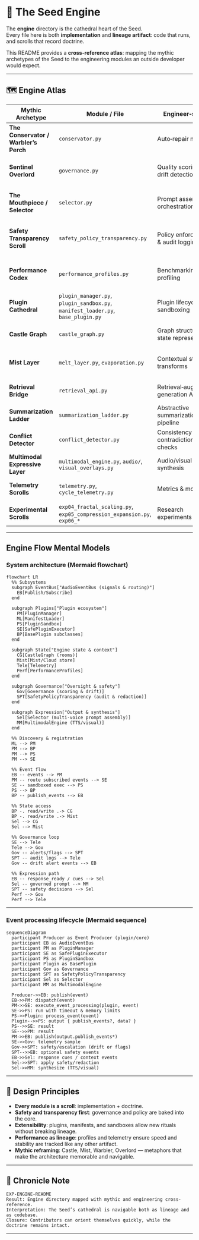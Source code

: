 # 🌱 The Seed Engine

The **engine** directory is the cathedral heart of the Seed.  
Every file here is both **implementation** and **lineage artifact**: code that runs, and scrolls that record doctrine.  

This README provides a **cross‑reference atlas**: mapping the mythic archetypes of the Seed to the engineering modules an outside developer would expect.

---

## 🗺️ Engine Atlas

| **Mythic Archetype**                  | **Module / File**                                                                | **Engineer‑speak**                     | **Summary**                                                                                  |
|---------------------------------------|----------------------------------------------------------------------------------|----------------------------------------|----------------------------------------------------------------------------------------------|
| **The Conservator / Warbler’s Perch** | `conservator.py`                                                                 | Auto‑repair module                     | Monitors modules, triggers repair ops, restores integrity.                                   |
| **Sentinel Overlord**                 | `governance.py`                                                                  | Quality scoring & drift detection      | Scores cycles, detects drift, raises alerts, maintains lineage stability.                    |
| **The Mouthpiece / Selector**         | `selector.py`                                                                    | Prompt assembly & orchestration        | Builds multi‑voice prompts from castle/mist, applies governance, routes to TTS.              |
| **Safety Transparency Scroll**        | `safety_policy_transparency.py`                                                  | Policy enforcement & audit logging     | Logs safety events, applies redaction, escalates violations, generates transparency reports. |
| **Performance Codex**                 | `performance_profiles.py`                                                        | Benchmarking & profiling               | Defines performance profiles, compares models, tracks throughput/latency.                    |
| **Plugin Cathedral**                  | `plugin_manager.py`, `plugin_sandbox.py`, `manifest_loader.py`, `base_plugin.py` | Plugin lifecycle & sandboxing          | Manages plugin discovery, manifests, safe execution, and event routing.                      |
| **Castle Graph**                      | `castle_graph.py`                                                                | Graph structure / state representation | Represents narrative “rooms” and their relationships.                                        |
| **Mist Layer**                        | `melt_layer.py`, `evaporation.py`                                                | Contextual state transforms            | Handles ephemeral context, condensation/evaporation of narrative signals.                    |
| **Retrieval Bridge**                  | `retrieval_api.py`                                                               | Retrieval‑augmented generation API     | Provides semantic + STAT7 retrieval modes for context assembly.                              |
| **Summarization Ladder**              | `summarization_ladder.py`                                                        | Abstractive summarization pipeline     | Generates micro/macro summaries, distills context.                                           |
| **Conflict Detector**                 | `conflict_detector.py`                                                           | Consistency & contradiction checks     | Detects conflicting signals, flags evidence, classifies conflict types.                      |
| **Multimodal Expressive Layer**       | `multimodal_engine.py`, `audio/`, `visual_overlays.py`                           | Audio/visual synthesis                 | Maps affect to soundscapes, generates overlays, integrates TTS.                              |
| **Telemetry Scrolls**                 | `telemetry.py`, `cycle_telemetry.py`                                             | Metrics & monitoring                   | Tracks cycle telemetry, logs performance and lineage events.                                 |
| **Experimental Scrolls**              | `exp04_fractal_scaling.py`, `exp05_compression_expansion.py`, `exp06_*`          | Research experiments                   | Document lineage experiments, chaos tests, and scaling rituals.                              |

---
## Engine Flow Mental Models

### System architecture (Mermaid flowchart)

```chart
flowchart LR
  %% Subsystems
  subgraph EventBus["AudioEventBus (signals & routing)"]
    EB[Publish/Subscribe]
  end

  subgraph Plugins["Plugin ecosystem"]
    PM[PluginManager]
    ML[ManifestLoader]
    PS[PluginSandbox]
    SE[SafePluginExecutor]
    BP[BasePlugin subclasses]
  end

  subgraph State["Engine state & context"]
    CG[CastleGraph (rooms)]
    Mist[Mist/Cloud store]
    Tele[Telemetry]
    Perf[PerformanceProfiles]
  end

  subgraph Governance["Oversight & safety"]
    Gov[Governance (scoring & drift)]
    SPT[SafetyPolicyTransparency (audit & redaction)]
  end

  subgraph Expression["Output & synthesis"]
    Sel[Selector (multi‑voice prompt assembly)]
    MM[MultimodalEngine (TTS/visual)]
  end

  %% Discovery & registration
  ML --> PM
  PM --> BP
  PM --> PS
  PM --> SE

  %% Event flow
  EB -- events --> PM
  PM -- route subscribed events --> SE
  SE -- sandboxed exec --> PS
  PS --> BP
  BP -- publish_events --> EB

  %% State access
  BP -. read/write .-> CG
  BP -. read/write .-> Mist
  Sel --> CG
  Sel --> Mist

  %% Governance loop
  SE --> Tele
  Tele --> Gov
  Gov -- alerts/flags --> SPT
  SPT -- audit logs --> Tele
  Gov -- drift alert events --> EB

  %% Expression path
  EB -- response_ready / cues --> Sel
  Sel -- governed prompt --> MM
  SPT -- safety decisions --> Sel
  Perf --> Gov
  Perf --> Tele
```

---

### Event processing lifecycle (Mermaid sequence)

```chart
sequenceDiagram
  participant Producer as Event Producer (plugin/core)
  participant EB as AudioEventBus
  participant PM as PluginManager
  participant SE as SafePluginExecutor
  participant PS as PluginSandbox
  participant Plugin as BasePlugin
  participant Gov as Governance
  participant SPT as SafetyPolicyTransparency
  participant Sel as Selector
  participant MM as MultimodalEngine

  Producer->>EB: publish(event)
  EB->>PM: dispatch(event)
  PM->>SE: execute_event_processing(plugin, event)
  SE->>PS: run with timeout & memory limits
  PS->>Plugin: process_event(event)
  Plugin-->>PS: output { publish_events?, data? }
  PS-->>SE: result
  SE-->>PM: result
  PM->>EB: publish(output.publish_events*)
  SE->>Gov: telemetry sample
  Gov->>SPT: safety/escalation (drift or flags)
  SPT-->>EB: optional safety events
  EB->>Sel: response cues / context events
  Sel->>SPT: apply safety/redaction
  Sel->>MM: synthesize (TTS/visual)
```

---
## 🔑 Design Principles
- **Every module is a scroll**: implementation + doctrine.  
- **Safety and transparency first**: governance and policy are baked into the core.  
- **Extensibility**: plugins, manifests, and sandboxes allow new rituals without breaking lineage.  
- **Performance as lineage**: profiles and telemetry ensure speed and stability are tracked like any other artifact.  
- **Mythic reframing**: Castle, Mist, Warbler, Overlord — metaphors that make the architecture memorable and navigable.

---

## 📜 Chronicle Note
```
EXP-ENGINE-README
Result: Engine directory mapped with mythic and engineering cross-reference.
Interpretation: The Seed’s cathedral is navigable both as lineage and as codebase.
Closure: Contributors can orient themselves quickly, while the doctrine remains intact.
```

---
